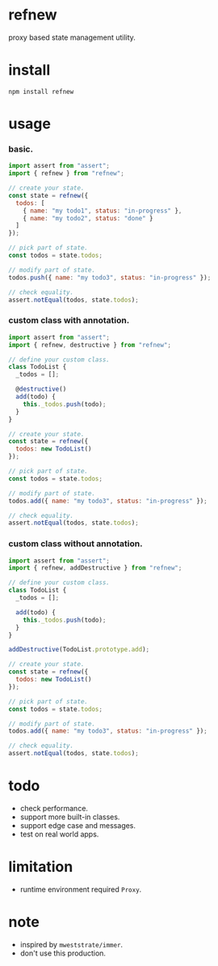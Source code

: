 # refnew

proxy based state management utility.

# install

`npm install refnew`

# usage

### basic.

```js
import assert from "assert";
import { refnew } from "refnew";

// create your state.
const state = refnew({
  todos: [
    { name: "my todo1", status: "in-progress" },
    { name: "my todo2", status: "done" }
  ]
});

// pick part of state.
const todos = state.todos;

// modify part of state.
todos.push({ name: "my todo3", status: "in-progress" });

// check equality.
assert.notEqual(todos, state.todos);
```

### custom class with annotation.

```js
import assert from "assert";
import { refnew, destructive } from "refnew";

// define your custom class.
class TodoList {
  _todos = [];

  @destructive()
  add(todo) {
    this._todos.push(todo);
  }
}

// create your state.
const state = refnew({
  todos: new TodoList()
});

// pick part of state.
const todos = state.todos;

// modify part of state.
todos.add({ name: "my todo3", status: "in-progress" });

// check equality.
assert.notEqual(todos, state.todos);
```

### custom class without annotation.

```js
import assert from "assert";
import { refnew, addDestructive } from "refnew";

// define your custom class.
class TodoList {
  _todos = [];

  add(todo) {
    this._todos.push(todo);
  }
}

addDestructive(TodoList.prototype.add);

// create your state.
const state = refnew({
  todos: new TodoList()
});

// pick part of state.
const todos = state.todos;

// modify part of state.
todos.add({ name: "my todo3", status: "in-progress" });

// check equality.
assert.notEqual(todos, state.todos);
```

# todo

- check performance.
- support more built-in classes.
- support edge case and messages.
- test on real world apps.

# limitation

- runtime environment required `Proxy`.

# note

- inspired by `mweststrate/immer`.
- don't use this production.
